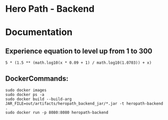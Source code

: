 # Hero Path - Backend

<h1>Documentation</h1>

## Experience equation to level up from 1 to 300
```
5 * (1.5 ** (math.log10(x * 0.09 + 1) / math.log10(1.0703)) + x)
```

## DockerCommands:
```
sudo docker images
sudo docker ps -a
sudo docker build --build-arg JAR_FILE=out/artifacts/heropath_backend_jar/*.jar -t heropath-backend .
sudo docker run -p 8080:8080 heropath-backend
```